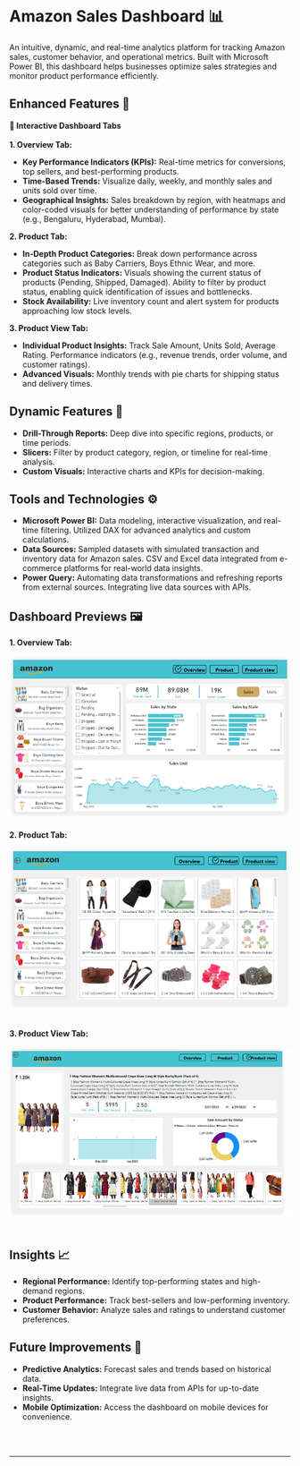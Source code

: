 # Amazon Sales Dashboard 📊 #
An intuitive, dynamic, and real-time analytics platform for tracking Amazon sales, customer behavior, and operational metrics. Built with Microsoft Power BI, this dashboard helps businesses optimize sales strategies and monitor product performance efficiently.

## Enhanced Features 🚀
**📌 Interactive Dashboard Tabs** <br><br>
**1. Overview Tab:**

- **Key Performance Indicators (KPIs):** Real-time metrics for conversions, top sellers, and best-performing products. <br>
- **Time-Based Trends:** Visualize daily, weekly, and monthly sales and units sold over time. <br>
- **Geographical Insights:** Sales breakdown by region, with heatmaps and color-coded visuals for better understanding of performance by state (e.g., Bengaluru, Hyderabad, Mumbai). <br>

**2. Product Tab:**

- **In-Depth Product Categories:** Break down performance across categories such as Baby Carriers, Boys Ethnic Wear, and more. <br>
- **Product Status Indicators:** Visuals showing the current status of products (Pending, Shipped, Damaged). Ability to filter by product status, enabling quick identification of issues and bottlenecks. <br>
- **Stock Availability:** Live inventory count and alert system for products approaching low stock levels. <br>

**3. Product View Tab:**

- **Individual Product Insights:** Track Sale Amount, Units Sold, Average Rating. Performance indicators (e.g., revenue trends, order volume, and customer ratings).
- **Advanced Visuals:** Monthly trends with pie charts for shipping status and delivery times.
  
## Dynamic Features 🔄 <br>
- **Drill-Through Reports:** Deep dive into specific regions, products, or time periods.
- **Slicers:** Filter by product category, region, or timeline for real-time analysis.
- **Custom Visuals:** Interactive charts and KPIs for decision-making. <br>

## Tools and Technologies ⚙️ <br>
- **Microsoft Power BI:**  Data modeling, interactive visualization, and real-time filtering. Utilized DAX for advanced analytics and custom calculations. <br>
- **Data Sources:**  Sampled datasets with simulated transaction and inventory data for Amazon sales. CSV and Excel data integrated from e-commerce platforms for real-world data insights. <br>
- **Power Query:**  Automating data transformations and refreshing reports from external sources. Integrating live data sources with APIs. <br>

## Dashboard Previews 🖼️ <br>

 **1. Overview Tab:** <br> <br>
![Dashboard Analysis](https://github.com/Jiyachaudhari-05/Amazon_Dashboard/blob/main/Screenshot%202025-01-12%20182005.png) <br> <br>
 **2. Product Tab:** <br> <br>
![Dashboard Analysis](https://github.com/Jiyachaudhari-05/Amazon_Dashboard/blob/main/Screenshot%202025-01-12%20182044.png) <br> <br>

 **3. Product View Tab:** <br> <br>
![Dashboard Analysis](https://github.com/Jiyachaudhari-05/Amazon_Dashboard/blob/main/Screenshot%202025-01-12%20182142.png) <br> <br>

## Insights 📈 <br>
- **Regional Performance:** Identify top-performing states and high-demand regions. <br>
- **Product Performance:** Track best-sellers and low-performing inventory. <br>
- **Customer Behavior:** Analyze sales and ratings to understand customer preferences. <br>

## Future Improvements 🔮 <br>
- **Predictive Analytics:** Forecast sales and trends based on historical data. <br>
- **Real-Time Updates:** Integrate live data from APIs for up-to-date insights. <br>
- **Mobile Optimization:** Access the dashboard on mobile devices for convenience. <br>
<br>
<br>

---
